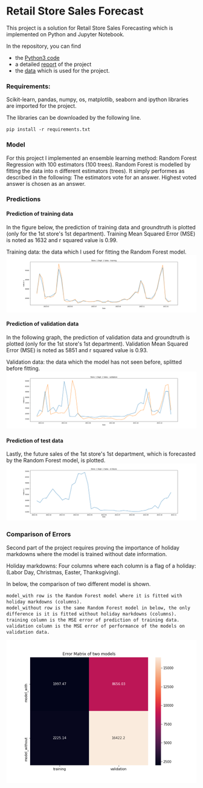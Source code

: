 # Retail Store Sales Forecast
This project is a solution for Retail Store Sales Forecasting which is implemented on Python and Jupyter Notebook.

In the repository, you can find 
- the [Python3 code](retail_store_sales_forecast.ipynb) 
- a detailed [report](REPORT.md) of the project 
- the [data](data/) which is used for the project.

### Requirements:

Scikit-learn, pandas, numpy, os, matplotlib, seaborn and ipython libraries are imported for the project.

The libraries can be downloaded by the following line.

    pip install -r requirements.txt

### Model
For this project I implemented an ensemble learning method: Random Forest Regression with 100 estimators (100 trees). Random Forest is modelled by fitting the data into n different estimators (trees). It simply performes as described in the following: The estimators vote for an answer. Highest voted answer is chosen as an answer.

### Predictions
#### Prediction of training data
In the figure below, the prediction of training data and groundtruth is plotted (only for the 1st store's 1st department). Training Mean Squared Error (MSE) is noted as 1632 and r squared value is 0.99.

Training data: the data which I used for fitting the Random Forest model.
![](imgs/training.png)

#### Prediction of validation data
In the following graph, the prediction of validation data and groundtruth is plotted (only for the 1st store's 1st department). Validation Mean Squared Error (MSE) is noted as 5851 and r squared value is 0.93.

Validation data: the data which the model has not seen before, splitted before fitting.
![](imgs/validation.png)

#### Prediction of test data
Lastly, the future sales of the 1st store's 1st department, which is forecasted by the Random Forest model, is plotted. 
![](imgs/in_future.png)

### Comparison of Errors
Second part of the project requires proving the importance of holiday markdowns where the model is trained without date information.

Holiday markdowns: Four columns where each column is a flag of a holiday: (Labor Day, Christmas, Easter, Thanksgiving).

In below, the comparison of two different model is shown. 
        
    model_with row is the Random Forest model where it is fitted with holiday markdowns (columns). 
    model_without row is the same Random Forest model in below, the only difference is it is fitted without holiday markdowns (columns).
    training column is the MSE error of prediction of training data.
    validation column is the MSE error of performance of the models on validation data.
        
![](imgs/error_matrix.png)
